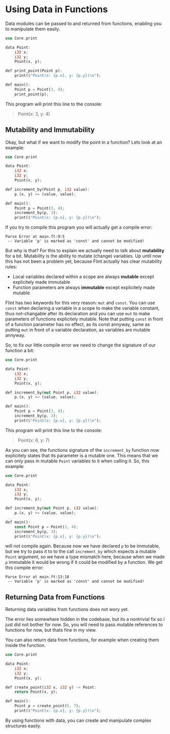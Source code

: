 # Using Data in Functions

Data modules can be passed to and returned from functions, enabling you to manipulate them easily.

```rs
use Core.print

data Point:
    i32 x;
    i32 y;
    Point(x, y);

def print_point(Point p):
    print($"Point(x: {p.x}, y: {p.y})\n");

def main():
    Point p = Point(3, 4);
    print_point(p);
```

This program will print this line to the console:

> Point(x: 3, y: 4)

## Mutability and Immutability

Okay, but what if we want to modify the point in a function? Lets look at an example:

```rs
use Core.print

data Point:
    i32 x;
    i32 y;
    Point(x, y);

def increment_by(Point p, i32 value):
    p.(x, y) += (value, value);

def main():
    Point p = Point(3, 4);
    increment_by(p, 3);
    print($"Point(x: {p.x}, y: {p.y})\n");
```

If you try to compile this program you will actually get a compile error:

```
Parse Error at main.ft:9:5
 -- Variable 'p' is marked as 'const' and cannot be modified!
```

But why is that? For this to explain we actually need to talk about **mutability** for a bit. Mutability is the ability to mutate (change) variables. Up until now this has not been a problem yet, because Flint actually has clear mutability rules:

- Local variables declared within a scope are always **mutable** except explicitely made immutable
- Function parameters are always **immutable** except explicitely made mutable

Flint has two keywords for this very reason: `mut` and `const`. You can use `const` when declaring a variable in a scope to make the variable constant, thus not-changable after its declaration and you can use `mut` to make parameters of functions explicitely mutable. Note that putting `const` in front of a function parameter has no effect, as its const annyway, same as putting `mut` in front of a variable declaration, as variables are mutable annyway.

So, to fix our little compile error we need to change the signature of our function a bit:

```rs
use Core.print

data Point:
    i32 x;
    i32 y;
    Point(x, y);

def increment_by(mut Point p, i32 value):
    p.(x, y) += (value, value);

def main():
    Point p = Point(3, 4);
    increment_by(p, 3);
    print($"Point(x: {p.x}, y: {p.y})\n");
```

This program will print this line to the console:

> Point(x: 6, y: 7)

As you can see, the functions signature of the `increment_by` function now explicitely states that its parameter is a mutable one. This means that we can only pass in mutable `Point` variables to it when calling it. So, this example:

```rs
use Core.print

data Point:
    i32 x;
    i32 y;
    Point(x, y);

def increment_by(mut Point p, i32 value):
    p.(x, y) += (value, value);

def main():
    const Point p = Point(3, 4);
    increment_by(p, 3);
    print($"Point(x: {p.x}, y: {p.y})\n");
```

will not compile again. Because now we have declared `p` to be immutable, but we try to pass it to to the call `increment_by` which expects a mutable `Point` argument, so we have a type mismatch here, because when we made `p` immutable it would be wrong if it could be modified by a function. We get this compile error:

```
Parse Error at main.ft:13:18
 -- Variable 'p' is marked as 'const' and cannot be modified!
```

## Returning Data from Functions

<div class="warning">

Returning data variables from functions does not wory yet.

The error lies somewhere hidden in the codebase, but its a nontrivial fix so i just did not bother for now. So, you will need to pass mutable references to functions for now, but thats fine in my view.

</div>

You can also return data from functions, for example when creating them inside the function.

```rs
use Core.print

data Point:
    i32 x;
    i32 y;
    Point(x, y);

def create_point(i32 x, i32 y) -> Point:
    return Point(x, y);

def main():
    Point p = create_point(5, 7);
    print($"Point(x: {p.x}, y: {p.y})\n");
```

By using functions with data, you can create and manipulate complex structures easily.

